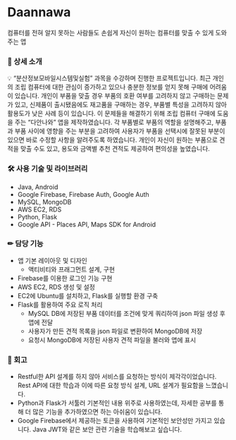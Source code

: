 # Daannawa
컴퓨터를 전혀 알지 못하는 사람들도 손쉽게 자신이 원하는 컴퓨터를 맞출 수 있게 도와주는 앱



### 📄 상세 소개

<aside>
💡 “분산정보모바일시스템및실험” 과목을 수강하며 진행한 프로젝트입니다. 최근 개인의 조립 컴퓨터에 대한 관심이 증가하고 있으나 충분한 정보를 얻지 못해 구매에 어려움이 있습니다. 개인이 부품을 맞출 경우 부품의 호환 여부를 고려하지 않고 구매하는 문제가 있고, 신제품이 출시됐음에도 재고품을 구매하는 경우, 부품별 특성을 고려하지 않아 활용도가 낮은 사례 등이 있습니다. 이 문제들을 해결하기 위해 조립 컴퓨터 구매에 도움을 주는 “다안나와” 앱을 제작하였습니다. 각 부품별로 부품의 역할을 설명해주고, 부품과 부품 사이에 영향을 주는 부분을 고려하여 사용자가 부품을 선택시에 잘못된 부분이 있으면 바로 수정할 사항을 알려주도록 하였습니다. 개인이 자신이 원하는 부품으로 견적을 맞출 수도 있고, 용도와 금액별 추천 견적도 제공하여 편의성을 높였습니다.

</aside>

### 🛠 사용 기술 및 라이브러리

- Java, Android
- Google Firebase, Firebase Auth, Google Auth
- MySQL, MongoDB
- AWS EC2, RDS
- Python, Flask
- Google API - Places API, Maps SDK for Android

### ✏ 담당 기능

- 앱 기본 레이아웃 및 디자인
    - 액티비티와 프래그먼트 설계, 구현
- Firebase를 이용한 로그인 기능 구현
- AWS EC2, RDS 생성 및 설정
- EC2에 Ubuntu를 설치하고, Flask를 실행할 환경 구축
- Flask를 활용하여 주요 로직 처리
    - MySQL DB에 저장된 부품 데이터를 조건에 맞게 쿼리하여 json 파일 생성 후 앱에 전달
    - 사용자가 만든 견적 목록을 json 파일로 변환하여 MongoDB에 저장
    - 요청시 MongoDB에 저장된 사용자 견적 파일을 불러와 앱에 표시

### 🤔 회고

- Restful한 API 설계를 하지 않아 서비스를 요청하는 방식이 제각각이었습니다. Rest API에 대한 학습과 이에 따른 요청 방식 설계, URL 설계가 필요함을 느꼈습니다.
- Python과 Flask가 서툴러 기본적인 내용 위주로 사용하였는데, 자세한 공부를 통해 더 많은 기능을 추가하였으면 하는 아쉬움이 있습니다.
- Google Firebase에서 제공하는 토큰을 사용하여 기본적인 보안성만 가지고 있습니다. Java JWT와 같은 보안 관련 기술을 학습해보고 싶습니다.
